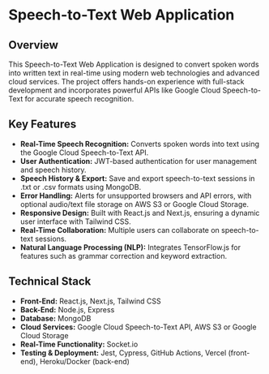 # Speech-to-Text Web Application

## Overview

This Speech-to-Text Web Application is designed to convert spoken words into written text in real-time using modern web technologies and advanced cloud services. The project offers hands-on experience with full-stack development and incorporates powerful APIs like Google Cloud Speech-to-Text for accurate speech recognition.

## Key Features

- **Real-Time Speech Recognition:** Converts spoken words into text using the Google Cloud Speech-to-Text API.
- **User Authentication:** JWT-based authentication for user management and speech history.
- **Speech History & Export:** Save and export speech-to-text sessions in .txt or .csv formats using MongoDB.
- **Error Handling:** Alerts for unsupported browsers and API errors, with optional audio/text file storage on AWS S3 or Google Cloud Storage.
- **Responsive Design:** Built with React.js and Next.js, ensuring a dynamic user interface with Tailwind CSS.
- **Real-Time Collaboration:** Multiple users can collaborate on speech-to-text sessions.
- **Natural Language Processing (NLP):** Integrates TensorFlow.js for features such as grammar correction and keyword extraction.

## Technical Stack

- **Front-End:** React.js, Next.js, Tailwind CSS
- **Back-End:** Node.js, Express
- **Database:** MongoDB
- **Cloud Services:** Google Cloud Speech-to-Text API, AWS S3 or Google Cloud Storage
- **Real-Time Functionality:** Socket.io
- **Testing & Deployment:** Jest, Cypress, GitHub Actions, Vercel (front-end), Heroku/Docker (back-end)